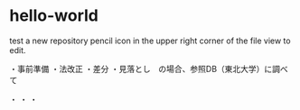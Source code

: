 # hello-world
test a new repository
pencil icon in the upper right corner of the file view to edit.

・事前準備
・法改正
・差分
・見落とし　の場合、参照DB（東北大学）に調べて

・
・
・
